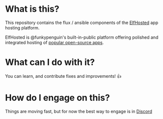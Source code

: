# What is this?

This repository contains the flux / ansible components of the [ElfHosted](https://elfhosted.com) app hosting platform.

ElfHosted is @funkypenguin's built-in-public platform offering polished and integrated hosting of [popular open-source apps](https://elfhosted.com/apps/).

# What can I do with it?

You can learn, and contribute fixes and improvements! :thumbsup:

# How do I engage on this?

Things are moving fast, but for now the best way to engage is in [Discord](https://discord.elfhosted.com)